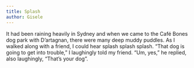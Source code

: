 ```yaml
---
title: Splash
author: Gisele
---
```


It had been raining heavily in Sydney and when we came to the Café Bones dog park with D’artagnan, there were many deep muddy puddles. As I walked along with a friend, I could hear splash splash splash. “That dog is going to get into trouble,” I laughingly told my friend. “Um, yes,” he replied, also laughingly, “That’s your dog”.
